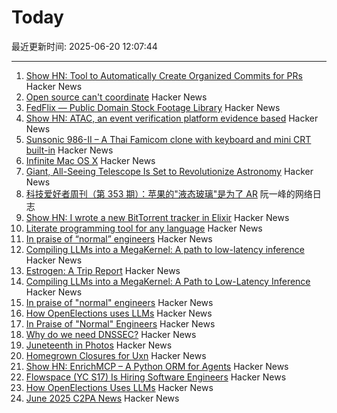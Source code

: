 # Today

最近更新时间: 2025-06-20 12:07:44

--- 
1. [Show HN: Tool to Automatically Create Organized Commits for PRs](https://github.com/edverma/git-smart-squash) Hacker News
2. [Open source can't coordinate](https://matklad.github.io/2025/05/20/open-source-cant-coordinate.html) Hacker News
3. [FedFlix — Public Domain Stock Footage Library](https://public.resource.org/ntis.gov/index.html) Hacker News
4. [Show HN: ATAC, an event verification platform evidence based](https://atac.seraum.com) Hacker News
5. [Sunsonic 986-II – A Thai Famicom clone with keyboard and mini CRT built-in](https://mastodon.gamedev.place/@pikuma/114711138512697712) Hacker News
6. [Infinite Mac OS X](https://blog.persistent.info/2025/03/infinite-mac-os-x.html) Hacker News
7. [Giant, All-Seeing Telescope Is Set to Revolutionize Astronomy](https://www.science.org/content/article/giant-all-seeing-telescope-set-revolutionize-astronomy) Hacker News
8. [科技爱好者周刊（第 353 期）：苹果的"液态玻璃"是为了 AR](http://www.ruanyifeng.com/blog/2025/06/weekly-issue-353.html) 阮一峰的网络日志
9. [Show HN: I wrote a new BitTorrent tracker in Elixir](https://github.com/Dahrkael/ExTracker) Hacker News
10. [Literate programming tool for any language](https://github.com/zyedidia/Literate) Hacker News
11. [In praise of “normal” engineers](https://charity.wtf/2025/06/19/in-praise-of-normal-engineers/) Hacker News
12. [Compiling LLMs into a MegaKernel: A path to low-latency inference](https://zhihaojia.medium.com/compiling-llms-into-a-megakernel-a-path-to-low-latency-inference-cf7840913c17) Hacker News
13. [Estrogen: A Trip Report](https://smoothbrains.net/posts/2025-06-15-estrogen.html) Hacker News
14. [Compiling LLMs into a MegaKernel: A Path to Low-Latency Inference](https://zhihaojia.medium.com/compiling-llms-into-a-megakernel-a-path-to-low-latency-inference-cf7840913c17) Hacker News
15. [In praise of "normal" engineers](https://charity.wtf/2025/06/19/in-praise-of-normal-engineers/) Hacker News
16. [How OpenElections uses LLMs](https://thescoop.org/archives/2025/06/09/how-openelections-uses-llms/index.html) Hacker News
17. [In Praise of "Normal" Engineers](https://charity.wtf/2025/06/19/in-praise-of-normal-engineers/) Hacker News
18. [Why do we need DNSSEC?](https://howdnssec.works/why-do-we-need-dnssec/) Hacker News
19. [Juneteenth in Photos](https://texashighways.com/travel-news/the-history-of-juneteenth-in-photos/) Hacker News
20. [Homegrown Closures for Uxn](https://krzysckh.org/b/Homegrown-closures-for-uxn.html) Hacker News
21. [Show HN: EnrichMCP – A Python ORM for Agents](https://github.com/featureform/enrichmcp) Hacker News
22. [Flowspace (YC S17) Is Hiring Software Engineers](https://flowspace.applytojob.com/apply/6oDtY2q6E9/Software-Engineer-II) Hacker News
23. [How OpenElections Uses LLMs](https://thescoop.org/archives/2025/06/09/how-openelections-uses-llms/index.html) Hacker News
24. [June 2025 C2PA News](https://www.tbray.org/ongoing/When/202x/2025/06/17/More-C2PA) Hacker News
